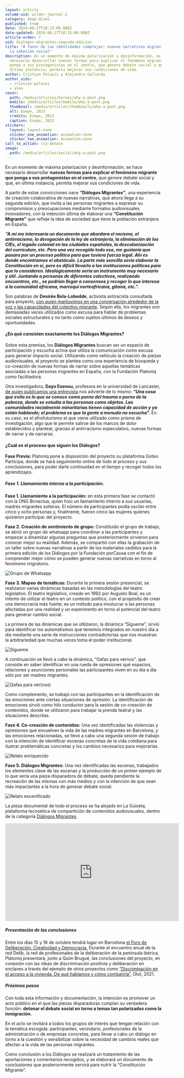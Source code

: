 ```yaml
---
layout: article
volume-uid: wilder-journal-2
category: deep-dives
published: true
date: 2024-08-27T10:15:00.000Z
date-updated: 2024-08-27T10:15:00.000Z
article-order: 7
uid: dialogos-migrantes-segunda-edicion
title: "A favor de las identidades complejas: nuevas narrativas migrantes para
  la cohesión social"
description: En un momento de máxima polarización y desinformación, se hace
  necesario desarrollar nuevas formas para explicar el fenómeno migrante que
  ponga a sus protagonistas en el centro, que genere debate social y que, en
  última instancia, permita mejorar sus condiciones de vida.
author: Cristian Palazzi y Alejandra Gallardo
author_uids:
  - cristian-palazzi
  - alex
cover:
  path: /media/articles/heroes/why-a-past.png
  mobile: /media/articles/mobile/why-a-past.png
  thumbnail: /media/articles/thumbnails/why-a-past.png
  alt: Esepe, 2023
  credits: Esepe, 2023
  caption: Esepe, 2023
stickers:
  layout: layout-none
  sticker_one_animation: animation-none
  sticker_two_animation: animation-none
call_to_action: cta-donate
image:
  path: /media/articles/social/why-a-past.png
---
```

En un momento de máxima polarización y desinformación, se hace necesario desarrollar **nuevas formas para explicar el fenómeno migrante que ponga a sus protagonistas en el centro**, que genere debate social y que, en última instancia, permita mejorar sus condiciones de vida.

A partir de estas convicciones nace **“Diálogos Migrantes”**, una experiencia de creación colaborativa de nuevas narrativas, que ahora llega a su segunda edición, que invita a las personas migrantes a expresar su compromisos y preocupaciones mediante formatos audiovisuales innovadores, con la intención última de elaborar una **“Constitución Migrante”** que refleje la idea de sociedad que tiene la población extranjera en España.

***“A mí me interesaría un documento que abordara el racismo, el antirracismo, la derogación de la ley de extranjería, la eliminación de los CIEs, el legado colonial en las ciudades españolas, la descolonización del currículum, etc. Pero una vez recogido todo eso, me gustaría que pasara por un proceso político para que tuviera fuerza legal. Ahí es donde encontramos el obstáculo. La parte más sencilla sería elaborar la Constitución en sí, pero es difícil llevarlo a las instituciones políticas para que lo consideren. Ideológicamente sería un instrumento muy necesario y útil. Juntando a personas de diferentes colectivos, realizando encuentros, etc., se podrían llegar a consensos y recoger lo que interesa a la comunidad africana, marroquí norteafricana, gitana, etc.”.***

Son palabras de **Desirée Bela-Lobedde**, activista antiracista consultada para proyecto, [con quien mantuvimos en una conversación alrededor de la voz y las capacidades del colectivo migrante](https://www.instagram.com/p/C9eXb7AKaKO/). Según ella, los migrantes son demasiadas veces utilizados como excusa para hablar de problemas sociales estructurales y no tanto como sujetos últimos de deseos y oportunidades. 

#### ¿En qué consisten exactamente los Diálogos Migrantes?

Sobre esta premisa, los **Diálogos Migrantes** buscan ser un espacio de participación y escucha activa que utiliza la comunicación como excusa para generar impacto social. Utilizando como vehículo la creación de piezas audiovisuales, el proyecto se plantea como una experiencia de búsqueda y co-creación de nuevas formas de narrar sobre aquellas temáticas asociadas a las personas migrantes en España, con la Fundación Platoniq como facilitadora. 

Otra investigadora, **Dayo Esenou,** profesora en la universidad de Lancaster, [de quien publicamos una entrevista](https://journal.platoniq.net/es/wilder-journal-2/interviews/justice-afrofuturism-participatory-research/) nos advierte de lo mismo: ***“Una cosa que evito es lo que se conoce como porno del trauma o porno de la pobreza, donde se estudia a las personas como objetos. Las comunidades racialmente minoritarias tienen capacidad de acción y ya están hablando; el problema es que la gente a menudo no escucha”.*** En su caso, es el afrofuturismo el que viene utilizado como prisma de investigación, algo que le permite salirse de los marcos de dolor establecidos y plantear, gracias al antirracismo especulativo, nuevas formas de narrar y de narrarse.

#### ¿Cuál es el proceso que siguen los Diálogos?

**Fase Previa:** Platoniq pone a disposición del proyecto su plataforma Goteo Participa, donde se hará seguimiento online de todo el proceso y sus conclusiones, para poder darle continuidad en el tiempo y recoger todos los aprendizajes.

##### Fase 1. Llamamiento interno a la participación.

**Fase 1. Llamamiento a la participación:** en esta primera fase se contactó con la ONG Bcnactua, quien hizo un llamamiento interno a sus usuarias, madres migrantes solteras. El número de participantes podía oscilar entre cinco y ocho personas y, finalmente, fueron cinco las mujeres quienes quisieron participar del proyecto.

**Fase 2. Creación de sentimiento de grupo:** Constituido el grupo de trabajo, se abrió un grupo de whatsapp para coordinar a las participantes y empezar a dinamizar algunas preguntas que posteriormente sirvieron para conocer mejor su realidad. Además, se compartió con ellas la grabación de un taller sobre nuevas narrativas a partir de los materiales cedidos para la primera edición de los Diálogos por la Fundación porCausa con el fin de comprender mejor cómo se pueden generar nuevas narrativas en torno al fenómeno migratorio.

![Grupo de Whatsapp](/media/grupo-madres-migrantes.png "Grupo de Whatsapp")

**Fase 3. Mapeo de temáticas:** Durante la primera sesión presencial, se realizaron varias dinámicas basadas en las metodologías del teatro legislativo. El teatro legislativo, creado en 1992 por Augusto Boal, es un intento de utilizar el teatro en un contexto político, con el propósito de crear una democracia más fuerte; es un método para involucrar a las personas afectadas por una realidad y un experimento en torno al potencial del teatro para generar cambio social.

La primera de las dinámicas que se utilizaron, la dinámica “Sígueme”, sirvió para identificar los automatismos que tenemos integrados en nuestro día a día mediante una serie de instrucciones contradictorias que nos muestran la arbitrariedad que muchas veces toma el poder institucional.

![Sígueme](/media/unnamed2.jpg "Sígueme")

A continuación se llevó a cabo la dinámica, “Gafas para vernos”, que consiste en saber identificar en una rueda de opresiones qué espacios, relaciones y asunciones personales las participantes viven en su día a día sólo por ser madres migrantes.

![Gafas para ver(nos)](/media/unnamed3.jpg "Gafas para ver(nos)")

Como complemento, se trabajó con las participantes en la identificación de las emociones ante ciertas situaciones de opresión. La identificación de emociones sirvió como hilo conductor para la sesión de co-creación de contenidos, donde se utilizaron para trabajar la prenda teatral y las situaciones descritas.

**Fase 4. Co-creación de contenidos:** Una vez identificadas las violencias y opresiones que envuelven la vida de las madres migrantes en Barcelona, ​​y las emociones relacionadas, se llevó a cabo una segunda sesión de trabajo con la intención de identificar escenas concretas de la vida cotidiana para ilustrar problemáticas concretas y los cambios necesarios para mejorarlas.

![Relato enriquecido](/media/p1076702.jpg "Relato enriquecido")

**Fase 5. Diálogos Migrantes:** Una vez identificadas las escenas, trabajados los elementos clave de las escenas y la producción de un primer ejemplo de lo que sería una pieza disparadora de debate, queda pendiente la recreación de las mismas con más medios y con la intención de que sean más impactantes a la hora de generar debate social.

![Relato escenificado](/media/p1076729.jpg "Relato escenificado")

La pieza documental de todo el proceso se ha alojado en La Guixeta, plataforma tecnoètica de compartición de contenidos audiovisuales, dentro de la categoría [Diálogos Migrantes](https://peertube.laguixeta.cat/w/d7x4g4CNhaUEyDWV6zZCrp)

<iframe title="Diàlegs Migrants: Racisme Immobiliari (Cas d'estudi)" width="560" height="315" src="https://peertube.laguixeta.cat/videos/embed/621743fe-a352-40bd-8a7a-0d57e352dc29" frameborder="0" allowfullscreen="" sandbox="allow-same-origin allow-scripts allow-popups"></iframe>

##### Presentación de las conclusiones

Entre los días 15 y 18 de octubre tendrá lugar en Barcelona [el Foro de Deliberación, Creatividad y Democracia.](https://openspaces.platoniq.net/conferences/FDCD) Durante el encuentro anual de la red Delib, la red de profesionales de la deliberación de la península ibérica, Platoniq presentará, junto a Quim Brugué, las conclusiones del proyecto, en conexión con las ideas de discriminación positivia y deliberación en enclaves a través del ejemplo de otros proyectos como [“Discriminación en el acceso a la vivienda. De qué hablamos y cómo combatirla”](https://seu-e.cat/documents/674390/8280911/DRET+NO+DISCRIMINACI%C3%93.pdf/96bdbff9-788b-4d26-82e5-54cf8678f3c5), Olot, 2021.

##### Próximos pasos

Con toda esta información y documentación, la intención es promover un acto público en el que las piezas disparadoras cumplan su verdadera función: **detonar el debate social en torno a temas tan polarizados como la inmigración.**

En el acto se invitará a todos los grupos de interés que tengan relación con la temática escogida: participantes, vecindario, profesionales de la administración o de empresas concretas, para llevar a cabo un diálogo en torno a la cuestión y sensibilizar sobre la necesidad de cambios reales que afectan a la vida de las personas migrantes.

Como conclusión a los Diálogos se realizará un tratamiento de las aportaciones y comentarios recogidos, y se elaborará un documento de conclusiones que posteriormente servirá para nutrir la “Constitución Migrante”.

